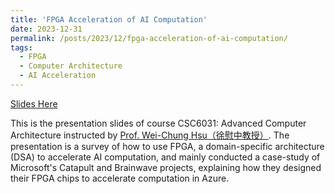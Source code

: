 ```yaml
---
title: 'FPGA Acceleration of AI Computation'
date: 2023-12-31
permalink: /posts/2023/12/fpga-acceleration-of-ai-computation/
tags:
  - FPGA
  - Computer Architecture
  - AI Acceleration
---
```


[Slides Here](/files/slides/2023-Fall-CSC6031-Project-Slides-FPGA-AI-Acceleration.pptx)

This is the presentation slides of course CSC6031: Advanced Computer Architecture instructed by [Prof. Wei-Chung Hsu（徐慰中教授）](https://www.csie.ntu.edu.tw/~hsuwc/index.html). The presentation is a survey of how to use FPGA, a domain-specific architecture (DSA) to accelerate AI computation, and mainly conducted a case-study of Microsoft's Catapult and Brainwave projects, explaining how they designed their FPGA chips to accelerate computation in Azure.
